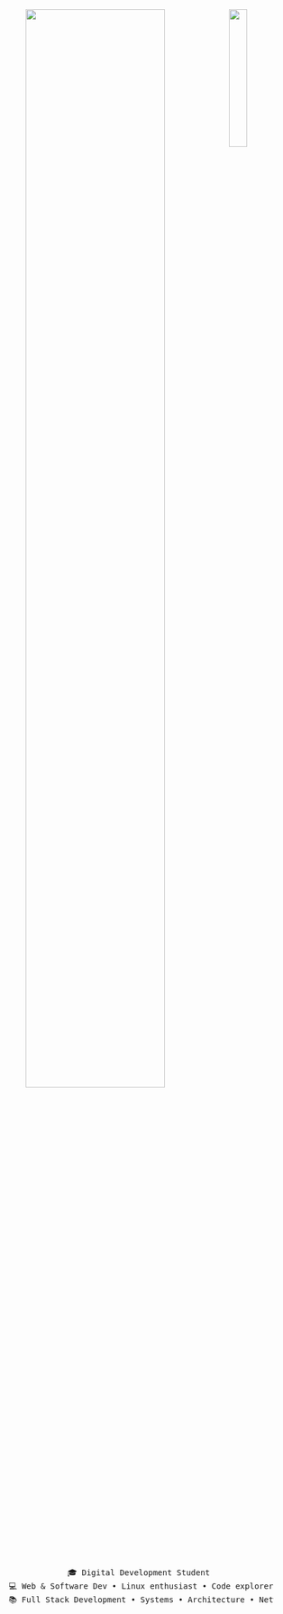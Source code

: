 <div align="center">
<img src="https://github.com/innng/innng/assets/26755058/5e0ce0fb-c544-4f8c-a307-5849165746d0" width="25%" align="right" />
<img src="https://readme-typing-svg.demolab.com?font=Inconsolata&weight=500&size=50&duration=4000&pause=300&color=A7A459&center=true&vCenter=true&multiline=true&repeat=false&random=false&width=1300&height=140&lines=Hi+there!;I'm+Nada%2C+a+future+full+stack+developer+in+training+%F0%9F%8C%9F" width="70%" />
<br><br>
<pre>
    🎓 Digital Development Student 
    💻 Web & Software Dev • Linux enthusiast • Code explorer
    📚 Full Stack Development • Systems • Architecture • Networks
</pre>
</div>
